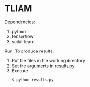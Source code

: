 # TLIAM
Dependencies:
1. python
2. tensorflow
3. scikit-learn

Run:
To produce results:
1. Put the files in the working directory
2. Set the arguments in results.py
3. Execute
   ```
   $ python results.py 
   ```
